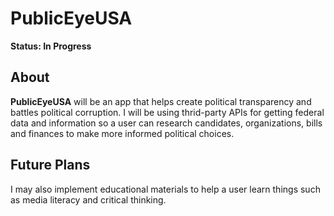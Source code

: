 # PublicEyeUSA

**Status: In Progress**

## About

**PublicEyeUSA** will be an app that helps create political transparency and battles political corruption. I will be using thrid-party APIs for getting federal data and information so a user can research candidates, organizations, bills and finances to make more informed political choices. 

## Future Plans

I may also implement educational materials to help a user learn things such as media literacy and critical thinking.